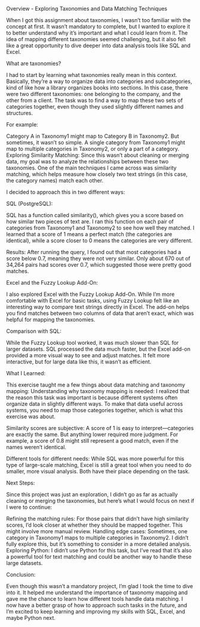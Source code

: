 Overview - Exploring Taxonomies and Data Matching Techniques

When I got this assignment about taxonomies, I wasn’t too familiar with the concept at first. It wasn’t mandatory to complete, but I wanted to explore it to better understand why it’s important and what I could learn from it. The idea of mapping different taxonomies seemed challenging, but it also felt like a great opportunity to dive deeper into data analysis tools like SQL and Excel.

What are taxonomies?

I had to start by learning what taxonomies really mean in this context. Basically, they’re a way to organize data into categories and subcategories, kind of like how a library organizes books into sections. In this case, there were two different taxonomies: one belonging to the company, and the other from a client. The task was to find a way to map these two sets of categories together, even though they used slightly different names and structures.

For example:

Category A in Taxonomy1 might map to Category B in Taxonomy2.
But sometimes, it wasn’t so simple. A single category from Taxonomy1 might map to multiple categories in Taxonomy2, or only a part of a category.
Exploring Similarity Matching:
Since this wasn’t about cleaning or merging data, my goal was to analyze the relationships between these two taxonomies. One of the main techniques I came across was similarity matching, which helps measure how closely two text strings (in this case, the category names) match each other.

I decided to approach this in two different ways:

SQL (PostgreSQL):

SQL has a function called similarity(), which gives you a score based on how similar two pieces of text are. I ran this function on each pair of categories from Taxonomy1 and Taxonomy2 to see how well they matched.
I learned that a score of 1 means a perfect match (the categories are identical), while a score closer to 0 means the categories are very different.

Results:
After running the query, I found out that most categories had a score below 0.7, meaning they were not very similar. Only about 670 out of 34,264 pairs had scores over 0.7, which suggested those were pretty good matches.

Excel and the Fuzzy Lookup Add-On:

I also explored Excel with the Fuzzy Lookup Add-On. While I’m more comfortable with Excel for basic tasks, using Fuzzy Lookup felt like an interesting way to compare text strings directly in Excel. The add-on helps you find matches between two columns of data that aren’t exact, which was helpful for mapping the taxonomies.

Comparison with SQL:

While the Fuzzy Lookup tool worked, it was much slower than SQL for larger datasets. SQL processed the data much faster, but the Excel add-on provided a more visual way to see and adjust matches. It felt more interactive, but for large data like this, it wasn’t as efficient.

What I Learned:

This exercise taught me a few things about data matching and taxonomy mapping:
Understanding why taxonomy mapping is needed: I realized that the reason this task was important is because different systems often organize data in slightly different ways. To make that data useful across systems, you need to map those categories together, which is what this exercise was about.

Similarity scores are subjective: A score of 1 is easy to interpret—categories are exactly the same. But anything lower required more judgment. For example, a score of 0.8 might still represent a good match, even if the names weren’t identical.

Different tools for different needs: While SQL was more powerful for this type of large-scale matching, Excel is still a great tool when you need to do smaller, more visual analysis. Both have their place depending on the task.

Next Steps:

Since this project was just an exploration, I didn’t go as far as actually cleaning or merging the taxonomies, but here’s what I would focus on next if I were to continue:

Refining the matching rules: For those pairs that didn’t have high similarity scores, I’d look closer at whether they should be mapped together. This might involve more manual review.
Handling edge cases: Sometimes, one category in Taxonomy1 maps to multiple categories in Taxonomy2. I didn’t fully explore this, but it’s something to consider in a more detailed analysis.
Exploring Python: I didn’t use Python for this task, but I’ve read that it’s also a powerful tool for text matching and could be another way to handle these large datasets.

Conclusion:

Even though this wasn’t a mandatory project, I’m glad I took the time to dive into it. It helped me understand the importance of taxonomy mapping and gave me the chance to learn how different tools handle data matching. I now have a better grasp of how to approach such tasks in the future, and I’m excited to keep learning and improving my skills with SQL, Excel, and maybe Python next.
